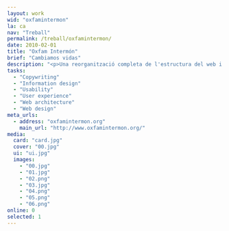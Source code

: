 ```yaml
---
layout: work
wid: "oxfamintermon"
la: ca
nav: "Treball"
permalink: /treball/oxfamintermon/
date: 2010-02-01
title: "Oxfam Intermón"
brief: "Cambiamos vidas"
description: "<p>Una reorganització completa de l'estructura del web i un redisseny milloren l'accés a la informació, els avisos d'emergència i el sistema de donatius.</p>"
tasks:
  - "Copywriting"
  - "Information design"
  - "Usability"
  - "User experience"
  - "Web architecture"
  - "Web design"
meta_urls:
  - address: "oxfamintermon.org"
    main_url: "http://www.oxfamintermon.org/"
media:
  card: "card.jpg"
  cover: "00.jpg"
  ui: "ui.jpg"
  images:
    - "00.jpg"
    - "01.jpg"
    - "02.png"
    - "03.jpg"
    - "04.png"
    - "05.png"
    - "06.png"
online: 0
selected: 1
---
```

